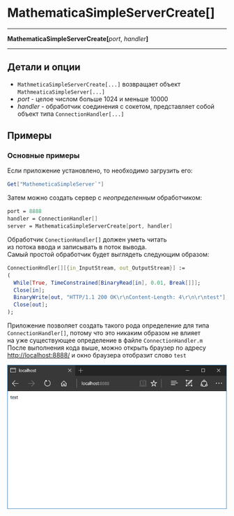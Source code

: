 # MathematicaSimpleServerCreate[]

---

**MathematicaSimpleServerCreate[**_port_, _handler_**]**

---

## Детали и опции

- `MathmeticaSimpleServerCreate[...]` возвращает объект `MathmeaticaSimpleServer[...]`
- _port_ - целое числом больше 1024 и меньше 10000
- _handler_ - обработчик соединения с сокетом, представляет собой объект типа `ConnectionHandler[...]`

## Примеры

### Основные примеры

Если приложение установлено, то необходимо загрузить его: 

```mathematica
Get["MathemeticaSimpleServer`"]
```

Затем можно создать сервер с _неопределенным_ обработчиком: 

```mathematica
port = 8888
handler = ConnectionHandler[]
server = MathematicaSimpleServerCreate[port, handler]
```

Обработчик `ConectionHandler[]` должен уметь читать  
из потока ввода и записывать в поток вывода.  
Самый простой обработчик будет выглядеть следующим образом: 

```mathematica
ConnectionHndler[][{in_InputStream, out_OutputStream}] := 
(
  While[True, TimeConstrained[BinaryRead[in], 0.01, Break[]]];
  Close[in]; 
  BinaryWrite[out, "HTTP/1.1 200 OK\r\nContent-Length: 4\r\n\r\ntest"];
  Close[out];
); 
```

Приложение позволяет создать такого рода определение для типа  
`ConnectionHandler[]`, потому что это никаким образом не влияет  
на уже существующее определение в файле `ConnectionHandler.m`  
После выполнения кода выше, можно открыть браузер по адресу  
[http://localhost:8888/](http://localhost:8888/) и окно браузера отобразит слово `test`  

![](./Images/test.png)
